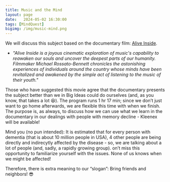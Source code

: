 ```yaml
---
title: Music and the Mind
layout: page
date:   2024-05-02 16:30:00
tags: [MindQuest]
bigimg: /img/music-mind.png
---
```


We will discuss this subject based on the documentary film: [Alive Inside](https://www.youtube.com/watch?v=x9IHUPamCB4). 

* *"Alive Inside is a joyous cinematic exploration of music's capability to reawaken our souls and uncover the deepest parts of our humanity. Filmmaker Michael Rossato-Bennett chronicles the astonishing experiences of individuals around the country whose minds have been revitalized and awakened by the simple act of listening to the music of their youth."*

Those who have suggested this movie agree that the documentary presents the subject better than we in Big Ideas could do ourselves (and, as you know, that takes a lot 😆).  The program runs 1 hr 17 min; since we don’t just want to go home afterwards, we are flexible this time with when we finish. The purpose is, as always, to discuss how we can use what we learn in the documentary in our dealings with people with memory decline - Kleenex will be available!

Mind you (no pun intended): It is estimated that for every person with dementia (that is about 10 million people in USA), 4 other people are being directly and indirecytly affected by the disease - so, we are talking about a lot of people (and, sadly, a rapidly growing group). on’t miss this opportunity to familiarize yourself with the issues. None of us knows when we might be affected!

Therefore, there is extra meaning to our “slogan”: Bring friends and neighbors! 😎
